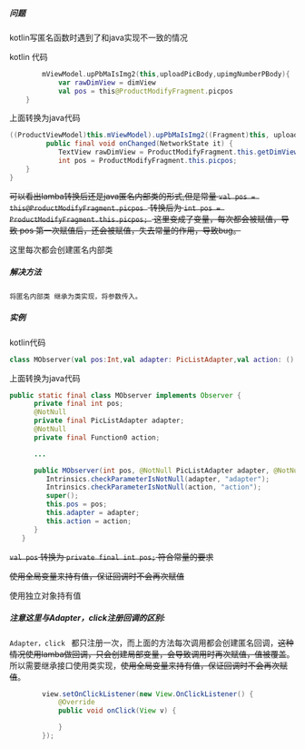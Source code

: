 ##### 问题

kotlin写匿名函数时遇到了和java实现不一致的情况

kotlin 代码

```kotlin
        mViewModel.upPbMaIsImg2(this,uploadPicBody,upimgNumberPBody){
            var rawDimView = dimView
            val pos = this@ProductModifyFragment.picpos
	}
```

上面转换为java代码

```java
((ProductViewModel)this.mViewModel).upPbMaIsImg2((Fragment)this, uploadPicBody, upimgNumberPBody, (Observer)(new Observer() {
         public final void onChanged(NetworkState it) {
            TextView rawDimView = ProductModifyFragment.this.getDimView();
            int pos = ProductModifyFragment.this.picpos;
	}
}
```

~~可以看出lamba转换后还是java匿名内部类的形式,但是常量 `val pos = this@ProductModifyFragment.picpos ` 转换后为 `int pos = ProductModifyFragment.this.picpos; ` 这里变成了变量，每次都会被赋值，导致 pos 第一次赋值后，还会被赋值，失去常量的作用，导致bug。~~

这里每次都会创建匿名内部类

##### 解决方法

```
将匿名内部类 继承为类实现，将参数传入。
```

##### 实例

kotlin代码

```kotlin
class MObserver(val pos:Int,val adapter: PicListAdapter,val action: () -> Unit) :Observer<NetworkState> {}
```

上面转换为java代码

```java
public static final class MObserver implements Observer {
      private final int pos;
      @NotNull
      private final PicListAdapter adapter;
      @NotNull
      private final Function0 action;

      ...

      public MObserver(int pos, @NotNull PicListAdapter adapter, @NotNull Function0 action) {
         Intrinsics.checkParameterIsNotNull(adapter, "adapter");
         Intrinsics.checkParameterIsNotNull(action, "action");
         super();
         this.pos = pos;
         this.adapter = adapter;
         this.action = action;
      }
   }
```

~~`val pos` 转换为 `private final int pos;` 符合常量的要求~~

~~使用全局变量来持有值，保证回调时不会再次赋值~~

使用独立对象持有值

##### 注意这里与Adapter，click注册回调的区别:

`Adapter，click ` 都只注册一次，而上面的方法每次调用都会创建匿名回调，~~这种情况使用lamba做回调，只会创建局部变量，会导致调用时再次赋值，值被覆盖~~。所以需要继承接口使用类实现，~~使用全局变量来持有值，保证回调时不会再次赋值~~。

```java
        view.setOnClickListener(new View.OnClickListener() {
            @Override
            public void onClick(View v) {

            }
        });
```

